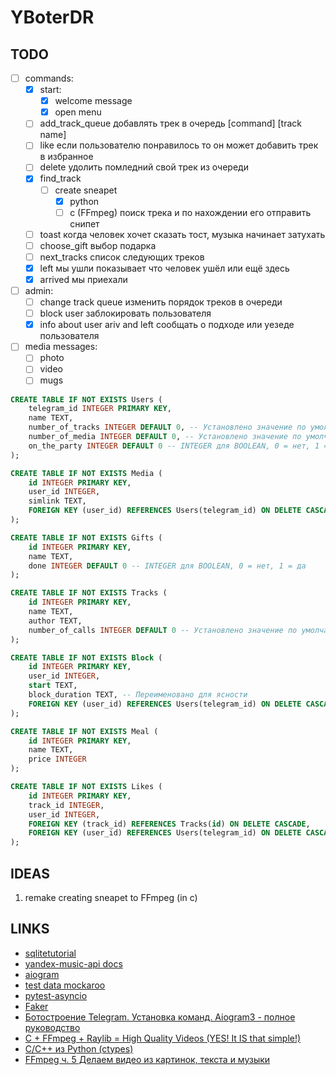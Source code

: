 # YBoterDR

## TODO

- [ ] commands:
    - [x] start:
        - [x] welcome message
        - [x] open menu
    - [ ] add_track_queue
        добавлять трек в очередь [command] [track name]
    - [ ] like
        если пользователю понравилось то он может добавить трек в избранное
    - [ ] delete
        удолить помледний свой трек из очереди
    - [x] find_track 
        - [ ] create sneapet
            - [x] python
            - [ ] c (FFmpeg)
        поиск трека и по нахождении его отправить снипет
    - [ ] toast
        когда человек хочет сказать тост, музыка начинает затухать
    - [ ] choose_gift
        выбор подарка
    - [ ] next_tracks
        список следующих треков
    - [x] left
        мы ушли показывает что человек ушёл или ещё здесь
    - [x] arrived
        мы приехали 

- [ ] admin:
    - [ ] change track queue 
        изменить порядок треков в очереди
    - [ ] block user 
        заблокировать пользователя
    - [x] info about user ariv and left 
        сообщать о подходе или уезеде пользователя

- [ ] media messages:
    - [ ] photo
    - [ ] video
    - [ ] mugs

```sql
CREATE TABLE IF NOT EXISTS Users (
    telegram_id INTEGER PRIMARY KEY,
    name TEXT,
    number_of_tracks INTEGER DEFAULT 0, -- Установлено значение по умолчанию
    number_of_media INTEGER DEFAULT 0, -- Установлено значение по умолчанию
    on_the_party INTEGER DEFAULT 0 -- INTEGER для BOOLEAN, 0 = нет, 1 = да
);

CREATE TABLE IF NOT EXISTS Media (
    id INTEGER PRIMARY KEY,
    user_id INTEGER,
    simlink TEXT,
    FOREIGN KEY (user_id) REFERENCES Users(telegram_id) ON DELETE CASCADE -- Добавлено каскадное удаление
);

CREATE TABLE IF NOT EXISTS Gifts (
    id INTEGER PRIMARY KEY,
    name TEXT,
    done INTEGER DEFAULT 0 -- INTEGER для BOOLEAN, 0 = нет, 1 = да
);

CREATE TABLE IF NOT EXISTS Tracks (
    id INTEGER PRIMARY KEY,
    name TEXT,
    author TEXT,
    number_of_calls INTEGER DEFAULT 0 -- Установлено значение по умолчанию
);

CREATE TABLE IF NOT EXISTS Block (
    id INTEGER PRIMARY KEY,
    user_id INTEGER,
    start TEXT,
    block_duration TEXT, -- Переименовано для ясности
    FOREIGN KEY (user_id) REFERENCES Users(telegram_id) ON DELETE CASCADE -- Добавлено каскадное удаление
);

CREATE TABLE IF NOT EXISTS Meal (
    id INTEGER PRIMARY KEY,
    name TEXT,
    price INTEGER
);

CREATE TABLE IF NOT EXISTS Likes (
    id INTEGER PRIMARY KEY,
    track_id INTEGER,
    user_id INTEGER,
    FOREIGN KEY (track_id) REFERENCES Tracks(id) ON DELETE CASCADE,
    FOREIGN KEY (user_id) REFERENCES Users(telegram_id) ON DELETE CASCADE
);
```



## IDEAS

1. remake creating sneapet to FFmpeg (in c)

## LINKS

- [sqlitetutorial](https://www.sqlitetutorial.net)
- [yandex-music-api docs](https://yandex-music.readthedocs.io/en/main/index.html)
- [aiogram](https://docs.aiogram.dev/en/dev-3.x/)
- [test data mockaroo](https://www.mockaroo.com)
- [pytest-asyncio](https://tonybaloney.github.io/posts/async-test-patterns-for-pytest-and-unittest.html)
- [Faker](https://pypi.org/project/Faker/)
- [Ботостроение Telegram. Установка команд. Aiogram3 - полное руководство](https://www.youtube.com/watch?v=HRAzGBdwCkw&list=PLRU2Gs7fnCuiwcEDU0AWGkSTawEQpLFPb&index=4)
- [C + FFmpeg + Raylib = High Quality Videos (YES! It IS that simple!)](https://www.youtube.com/watch?v=0To1aYglVHE)
- [C/C++ из Python (ctypes)](https://habr.com/ru/articles/466499/)
- [FFmpeg ч. 5 Делаем видео из картинок, текста и музыки](https://www.youtube.com/watch?v=fBdx0S0EPm4)
